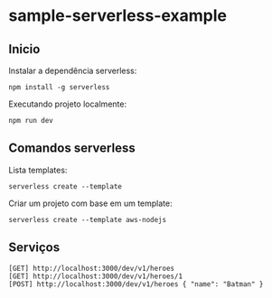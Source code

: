 # sample-serverless-example

## Inicio

Instalar a dependência serverless:
```shell
npm install -g serverless
```

Executando projeto localmente:
```shell
npm run dev
```

## Comandos serverless

Lista templates:
```shell
serverless create --template
```

Criar um projeto com base em um template:
```shell
serverless create --template aws-nodejs
```

## Serviços

```
[GET] http://localhost:3000/dev/v1/heroes
[GET] http://localhost:3000/dev/v1/heroes/1
[POST] http://localhost:3000/dev/v1/heroes { "name": "Batman" }
```